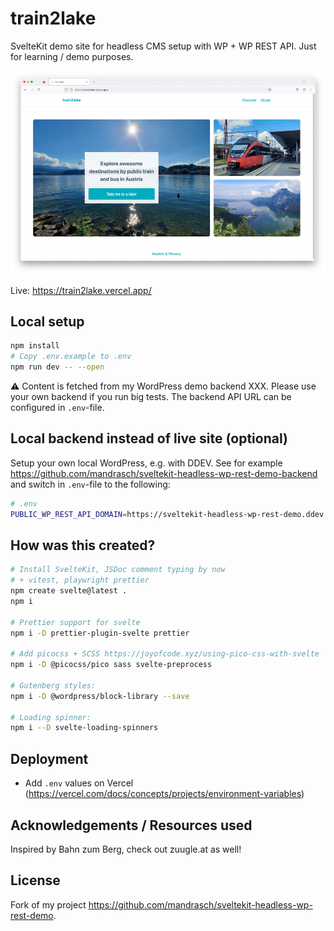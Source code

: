 # train2lake

SvelteKit demo site for headless CMS setup with WP + WP REST API. Just for learning / demo purposes.

![Screenshot of website](screenshot1.png?raw=true)

Live: https://train2lake.vercel.app/

## Local setup

```bash
npm install
# Copy .env.example to .env
npm run dev -- --open
```

⚠️ Content is fetched from my WordPress demo backend XXX. Please use your own backend if you run big tests. The backend API URL can be configured in `.env`-file.

## Local backend instead of live site (optional)

Setup your own local WordPress, e.g. with DDEV. See for example https://github.com/mandrasch/sveltekit-headless-wp-rest-demo-backend and switch in `.env`-file to the following:

```bash
# .env
PUBLIC_WP_REST_API_DOMAIN=https://sveltekit-headless-wp-rest-demo.ddev.site
```

## How was this created?

```bash
# Install SvelteKit, JSDoc comment typing by now
# + vitest, playwright prettier
npm create svelte@latest .
npm i

# Prettier support for svelte
npm i -D prettier-plugin-svelte prettier

# Add picocss + SCSS https://joyofcode.xyz/using-pico-css-with-svelte
npm i -D @picocss/pico sass svelte-preprocess

# Gutenberg styles:
npm i -D @wordpress/block-library --save

# Loading spinner:
npm i --D svelte-loading-spinners
```

## Deployment

- Add `.env` values on Vercel (https://vercel.com/docs/concepts/projects/environment-variables)

## Acknowledgements / Resources used

Inspired by Bahn zum Berg, check out zuugle.at as well!

## License

Fork of my project https://github.com/mandrasch/sveltekit-headless-wp-rest-demo.
